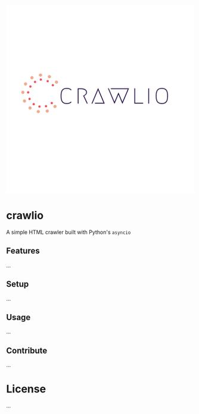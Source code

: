 <img src="https://raw.githubusercontent.com/maximiliancw/crawlio/master/static/logo.png" alt="crawlio">

# crawlio
A simple HTML crawler built with Python's `asyncio`


## Features
...


## Setup
...


## Usage
...


## Contribute
...


# License
...
